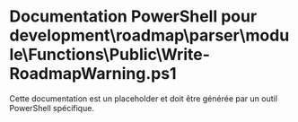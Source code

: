 # Documentation PowerShell pour development\roadmap\parser\module\Functions\Public\Write-RoadmapWarning.ps1

Cette documentation est un placeholder et doit être générée par un outil PowerShell spécifique.
